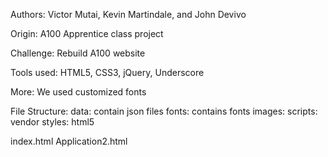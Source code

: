 Authors: Victor Mutai, Kevin Martindale, and John Devivo

Origin: A100 Apprentice class project

Challenge: Rebuild A100 website

Tools used: HTML5, CSS3, jQuery, Underscore

More: We used customized fonts

File Structure: 
	data: contain json files 
	fonts: contains fonts
	images:
	scripts: 
		vendor
	styles:
		html5

index.html
Application2.html